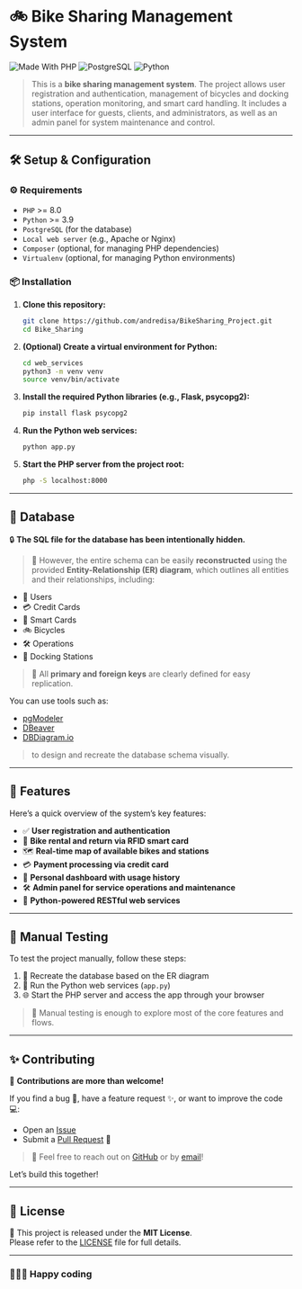 # 🚲 Bike Sharing Management System

![Made With PHP](https://img.shields.io/badge/Made%20With-PHP-blue?style=flat-square)
![PostgreSQL](https://img.shields.io/badge/Database-PostgreSQL-blue?style=flat-square)
![Python](https://img.shields.io/badge/WebService-Python-yellow?style=flat-square)

>This is a **bike sharing management system**. The project allows user registration and authentication, management of bicycles and docking stations, operation monitoring, and smart card handling. It includes a user interface for guests, clients, and administrators, as well as an admin panel for system maintenance and control.

---

## 🛠️ Setup & Configuration

### ⚙️ Requirements

- `PHP` >= 8.0  
- `Python` >= 3.9  
- `PostgreSQL` (for the database)  
- `Local web server` (e.g., Apache or Nginx)  
- `Composer` (optional, for managing PHP dependencies)  
- `Virtualenv` (optional, for managing Python environments)

### 📦 Installation

1. **Clone this repository:**
   ```bash
   git clone https://github.com/andredisa/BikeSharing_Project.git
   cd Bike_Sharing
   ```

2. **(Optional) Create a virtual environment for Python:**
   ```bash
   cd web_services
   python3 -m venv venv
   source venv/bin/activate
   ```

3. **Install the required Python libraries (e.g., Flask, psycopg2):**
   ```bash
   pip install flask psycopg2
   ```
4. **Run the Python web services:**
   ```bash
   python app.py
   ```

5. **Start the PHP server from the project root:**
   ```bash
   php -S localhost:8000
   ```
---

## 🧠 Database

🔒 **The SQL file for the database has been intentionally hidden.**

> 🧾 However, the entire schema can be easily **reconstructed** using the provided **Entity-Relationship (ER) diagram**, which outlines all entities and their relationships, including:

- 👥 Users  
- 💳 Credit Cards  
- 📇 Smart Cards  
- 🚲 Bicycles  
- 🛠️ Operations  
- 📍 Docking Stations  

> 📌 All **primary and foreign keys** are clearly defined for easy replication.

You can use tools such as:

- [pgModeler](https://pgmodeler.io/)
- [DBeaver](https://dbeaver.io/)
- [DBDiagram.io](https://dbdiagram.io/)  

>to design and recreate the database schema visually.

---

## 🔐 Features

Here’s a quick overview of the system’s key features:

- ✅ **User registration and authentication**
- 🚴 **Bike rental and return via RFID smart card**
- 🗺️ **Real-time map of available bikes and stations**
- 💳 **Payment processing via credit card**
- 👤 **Personal dashboard with usage history**
- 🛠️ **Admin panel for service operations and maintenance**
- 🔁 **Python-powered RESTful web services**

---

## 🧪 Manual Testing

To test the project manually, follow these steps:

1. 🧩 Recreate the database based on the ER diagram  
2. 🐍 Run the Python web services (`app.py`)  
3. 🌐 Start the PHP server and access the app through your browser  

> 🧪 Manual testing is enough to explore most of the core features and flows.

---

## ✨ Contributing

🎉 **Contributions are more than welcome!**

If you find a bug 🐞, have a feature request ✨, or want to improve the code 💻:

- Open an [Issue](https://github.com/andredisa/BikeSharing_Project/issues)  
- Submit a [Pull Request](https://github.com/andredisa/BikeSharing_Project/pulls) 🚀  

>💬 Feel free to reach out on [GitHub](https://github.com/andredisa) or by [email](mailto:andreadisanti22@gmail.com)!

Let’s build this together!


---

## 📜 License

📄 This project is released under the **MIT License**.  
Please refer to the [LICENSE](LICENSE) file for full details.

---

### 🧑‍💻✨ Happy coding
